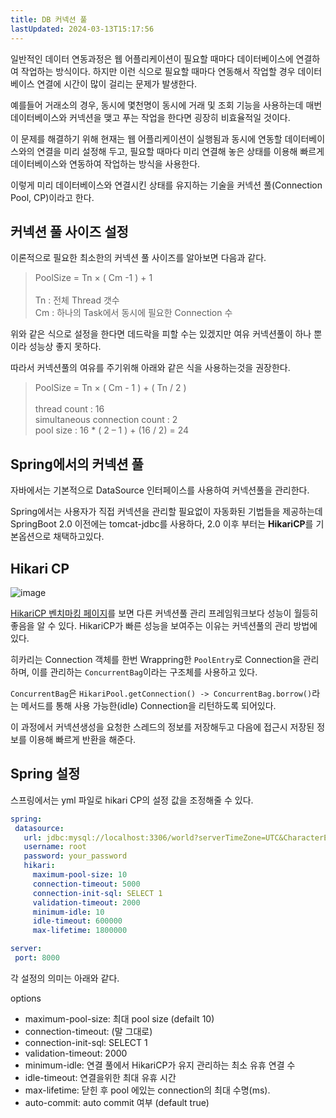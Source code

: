 ```yaml
---
title: DB 커넥션 풀
lastUpdated: 2024-03-13T15:17:56
---
```


일반적인 데이터 연동과정은 웹 어플리케이션이 필요할 때마다 데이터베이스에 연결하여 작업하는 방식이다. 하지만 이런 식으로 필요할 때마다 연동해서 작업할 경우 데이터베이스 연결에 시간이 많이 걸리는 문제가 발생한다.

예를들어 거래소의 경우, 동시에 몇천명이 동시에 거래 및 조회 기능을 사용하는데 매번 데이터베이스와 커넥션을 맺고 푸는 작업을 한다면 굉장히 비효율적일 것이다.

이 문제를 해결하기 위해 현재는 웹 어플리케이션이 실행됨과 동시에 연동할 데이터베이스와의 연결을 미리 설정해 두고, 필요할 때마다 미리 연결해 놓은 상태를 이용해 빠르게 데이터베이스와 연동하여 작업하는 방식을 사용한다.

이렇게 미리 데이터베이스와 연결시킨 상태를 유지하는 기술을 커넥션 풀(Connection Pool, CP)이라고 한다.

## 커넥션 풀 사이즈 설정

이론적으로 필요한 최소한의 커넥션 풀 사이즈를 알아보면 다음과 같다.

> PoolSize = Tn × ( Cm -1 ) + 1 <br><br> Tn : 전체 Thread 갯수 <br> Cm : 하나의 Task에서 동시에 필요한 Connection 수

위와 같은 식으로 설정을 한다면 데드락을 피할 수는 있겠지만 여유 커넥션풀이 하나 뿐이라 성능상 좋지 못하다.

따라서 커넥션풀의 여유를 주기위해 아래와 같은 식을 사용하는것을 권장한다.

> PoolSize = Tn × ( Cm - 1 ) + ( Tn / 2 ) <br><br> thread count : 16 <br> simultaneous connection count : 2 <br> pool size : 16 * ( 2 – 1 ) + (16 / 2) = 24

## Spring에서의 커넥션 풀

자바에서는 기본적으로 DataSource 인터페이스를 사용하여 커넥션풀을 관리한다.

Spring에서는 사용자가 직접 커넥션을 관리할 필요없이 자동화된 기법들을 제공하는데 SpringBoot 2.0 이전에는 tomcat-jdbc를 사용하다, 2.0 이후 부터는 **HikariCP**를 기본옵션으로 채택하고있다.

## Hikari CP

![image](https://user-images.githubusercontent.com/81006587/230904793-ca2415c1-8dc6-425e-9fab-5e8975c7e591.png)

[HikariCP 벤치마킹 페이지](https://github.com/brettwooldridge/HikariCP-benchmark)를 보면 다른 커넥션풀 관리 프레임워크보다 성능이 월등히 좋음을 알 수 있다. HikariCP가 빠른 성능을 보여주는 이유는 커넥션풀의 관리 방법에 있다.

히카리는 Connection 객체를 한번 Wrappring한 `PoolEntry`로 Connection을 관리하며, 이를 관리하는 `ConcurrentBag`이라는 구조체를 사용하고 있다.

`ConcurrentBag`은 `HikariPool.getConnection() -> ConcurrentBag.borrow()`라는 메서드를 통해 사용 가능한(idle) Connection을 리턴하도록 되어있다.

이 과정에서 커넥션생성을 요청한 스레드의 정보를 저장해두고 다음에 접근시 저장된 정보를 이용해 빠르게 반환을 해준다.

## Spring 설정

스프링에서는 yml 파일로 hikari CP의 설정 값을 조정해줄 수 있다.

```yml
spring:
 datasource:
   url: jdbc:mysql://localhost:3306/world?serverTimeZone=UTC&CharacterEncoding=UTF-8
   username: root
   password: your_password
   hikari:
     maximum-pool-size: 10
     connection-timeout: 5000
     connection-init-sql: SELECT 1
     validation-timeout: 2000
     minimum-idle: 10
     idle-timeout: 600000
     max-lifetime: 1800000

server:
 port: 8000
```

각 설정의 의미는 아래와 같다.

options
- maximum-pool-size: 최대 pool size (defailt 10)
- connection-timeout: (말 그대로)
- connection-init-sql: SELECT 1
- validation-timeout: 2000
- minimum-idle: 연결 풀에서 HikariCP가 유지 관리하는 최소 유휴 연결 수
- idle-timeout: 연결을위한 최대 유휴 시간
- max-lifetime: 닫힌 후 pool 에있는 connection의 최대 수명(ms).
- auto-commit: auto commit 여부 (default true)